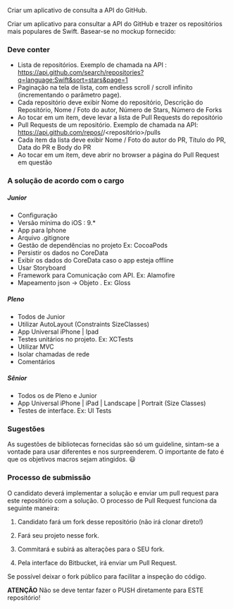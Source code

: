 Criar um aplicativo de consulta a API do GitHub.

Criar um aplicativo para consultar a API do GitHub e trazer os repositórios mais populares de Swift. Basear-se no mockup fornecido:

### Deve conter ###
-  Lista de repositórios. Exemplo de chamada na API : https://api.github.com/search/repositories?q=language:Swift&sort=stars&page=1    
- Paginação na tela de lista, com endless scroll / scroll infinito (incrementando o parâmetro page).    
- Cada repositório deve exibir Nome do repositório, Descrição do Repositório, Nome / Foto do autor, Número de Stars, Número de Forks
- Ao tocar em um item, deve levar a lista de Pull Requests do repositório
- Pull Requests de um repositório. Exemplo de chamada na API: https://api.github.com/repos/<criador>/<repositório>/pulls
-    Cada item da lista deve exibir Nome / Foto do autor do PR, Título do PR, Data do PR e Body do PR
-    Ao tocar em um item, deve abrir no browser a página do Pull Request em questão

### A solução de acordo com o cargo ###
##### Junior #####

- Configuração
- Versão mínima do iOS : 9.*
- App para Iphone
- Arquivo .gitignore
- Gestão de dependências no projeto Ex: CocoaPods
- Persistir os dados no CoreData
- Exibir os dados do CoreData caso o app esteja offline
- Usar Storyboard
- Framework para Comunicação com API. Ex: Alamofire
- Mapeamento json -> Objeto . Ex: Gloss

##### Pleno #####
- Todos de Junior
- Utilizar AutoLayout (Constraints SizeClasses)
- App Universal iPhone | Ipad
- Testes unitários no projeto. Ex: XCTests
- Utilizar MVC
- Isolar chamadas de rede
- Comentários

##### Sênior #####
- Todos os de Pleno e Junior
- App Universal iPhone | iPad | Landscape | Portrait (Size Classes)
- Testes de interface. Ex: UI Tests

### Sugestões ###
As sugestões de bibliotecas fornecidas são só um guideline, sintam-se a vontade para usar diferentes e nos surpreenderem. O importante de fato é que os objetivos macros sejam atingidos. :smiley:

### Processo de submissão ###
O candidato deverá implementar a solução e enviar um pull request para este repositório com a solução.
O processo de Pull Request funciona da seguinte maneira:
1. Candidato fará um fork desse repositório (não irá clonar direto!)

2. Fará seu projeto nesse fork.

3. Commitará e subirá as alterações para o SEU fork.

4. Pela interface do Bitbucket, irá enviar um Pull Request.

Se possível deixar o fork público para facilitar a inspeção do código.

**ATENÇÃO**
Não se deve tentar fazer o PUSH diretamente para ESTE repositório!